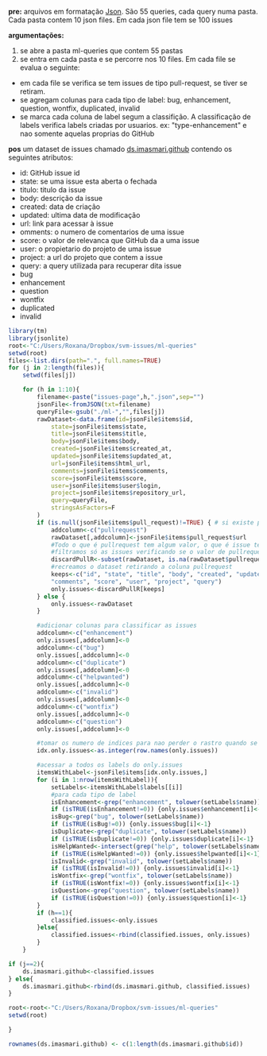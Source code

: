 **pre:**
 arquivos em formatação [Json](http://nitanilla.com/svm-issues/ml-queries/). São 55 queries, cada query numa pasta.
Cada pasta contem 10 json files. Em cada json file tem se 100 issues

**argumentações:**
1. se abre a pasta ml-queries que contem 55 pastas 
2. se entra em cada pasta e se percorre nos 10 files. Em cada file se evalua o seguinte:

- em cada file se verifica se tem issues de tipo pull-request, se tiver se retiram.
- se agregam colunas para cada tipo de label: bug, enhancement, question, wontfix, duplicated, invalid
- se marca cada coluna de label segum a classifição. A classificação de labels verifica labels criadas por usuarios. ex: "type-enhancement" e nao somente aquelas proprias do GitHub

**pos**
um dataset de issues chamado [ds.imasmari.github](http://nitanilla.com/svm-issues/passo1/ds.imasmari.github.Rda) contendo os seguintes atributos: 

- 	id: GitHub issue id
- 	state:  se uma issue esta aberta o fechada
- 	titulo: titulo da issue
- 	body: descrição da issue
- 	created: data de criação
- 	updated: ultima data de modificação
- 	url: link para acessar à issue
- 	omments: o numero de comentarios de uma issue
- 	score: o valor de relevanca que GitHub da a uma issue
- 	user: o propietario do projeto de uma issue
- 	project: a url do projeto que contem a issue
- 	query: a query utilizada para recuperar dita issue
- 	bug
- 	enhancement
- 	question
- 	wontfix
- 	duplicated
- 	invalid


```R
library(tm)
library(jsonlite)
root<-"C:/Users/Roxana/Dropbox/svm-issues/ml-queries"
setwd(root)
files<-list.dirs(path=".", full.names=TRUE)
for (j in 2:length(files)){
	setwd(files[j])

	for (h in 1:10){
		filename<-paste("issues-page",h,".json",sep="")
		jsonFile<-fromJSON(txt=filename)
		queryFile<-gsub("./ml-","",files[j])
		rawDataset<-data.frame(id=jsonFile$items$id, 
			state=jsonFile$items$state,
			title=jsonFile$items$title, 
			body=jsonFile$items$body, 
			created=jsonFile$items$created_at,
			updated=jsonFile$items$updated_at, 
			url=jsonFile$items$html_url,
			comments=jsonFile$items$comments,
			score=jsonFile$items$score,
			user=jsonFile$items$user$login,
			project=jsonFile$items$repository_url,
			query=queryFile,
			stringsAsFactors=F
		) 
		if (is.null(jsonFile$items$pull_request)!=TRUE) { # si existe pull-request
			addcolumn<-c("pullrequest")
			rawDataset[,addcolumn]<-jsonFile$items$pull_request$url
			#Todo o que é pullrequest tem algum valor, o que é issue tem NA
			#filtramos só as issues verificando se o valor de pullrequest é NA 
			discardPullR<-subset(rawDataset, is.na(rawDataset$pullrequest))
			#recreamos o dataset retirando a coluna pullrequest
			keeps<-c("id", "state", "title", "body", "created", "updated", "url",
			"comments", "score", "user", "project", "query")
			only.issues<-discardPullR[keeps]
		} else {
			only.issues<-rawDataset
		}

		#adicionar colunas para classificar as issues
		addcolumn<-c("enhancement")
		only.issues[,addcolumn]<-0
		addcolumn<-c("bug")
		only.issues[,addcolumn]<-0
		addcolumn<-c("duplicate")
		only.issues[,addcolumn]<-0
		addcolumn<-c("helpwanted")
		only.issues[,addcolumn]<-0
		addcolumn<-c("invalid")
		only.issues[,addcolumn]<-0
		addcolumn<-c("wontfix")
		only.issues[,addcolumn]<-0
		addcolumn<-c("question")
		only.issues[,addcolumn]<-0

		#tomar os numero de indices para nao perder o rastro quando se comece a classificar
		idx.only.issues<-as.integer(row.names(only.issues))

		#acessar a todos os labels do only.issues
		itemsWithLabel<-jsonFile$items[idx.only.issues,]
		for (i in 1:nrow(itemsWithLabel)){
			setLabels<-itemsWithLabel$labels[[i]]
			#para cada tipo de label
			isEnhancement<-grep("enhancement", tolower(setLabels$name))
			if (isTRUE(isEnhancement!=0)) {only.issues$enhancement[i]<-1}
			isBug<-grep("bug", tolower(setLabels$name))
			if (isTRUE(isBug!=0)) {only.issues$bug[i]<-1}
			isDuplicate<-grep("duplicate", tolower(setLabels$name))
			if (isTRUE(isDuplicate!=0)) {only.issues$duplicate[i]<-1}
			isHelpWanted<-intersect(grep("help", tolower(setLabels$name)),grep("wanted", tolower(setLabels$name)))
			if (isTRUE(isHelpWanted!=0)) {only.issues$helpwanted[i]<-1}
			isInvalid<-grep("invalid", tolower(setLabels$name))
			if (isTRUE(isInvalid!=0)) {only.issues$invalid[i]<-1}
			isWontfix<-grep("wontfix", tolower(setLabels$name))
			if (isTRUE(isWontfix!=0)) {only.issues$wontfix[i]<-1}
			isQuestion<-grep("question", tolower(setLabels$name))
			if (isTRUE(isQuestion!=0)) {only.issues$question[i]<-1}
		}
		if (h==1){
			classified.issues<-only.issues
		}else{
			classified.issues<-rbind(classified.issues, only.issues)
		}
	}

if (j==2){
	ds.imasmari.github<-classified.issues
} else{
	ds.imasmari.github<-rbind(ds.imasmari.github, classified.issues)
}

root<-root<-"C:/Users/Roxana/Dropbox/svm-issues/ml-queries"
setwd(root)

}

rownames(ds.imasmari.github) <- c(1:length(ds.imasmari.github$id))

```
